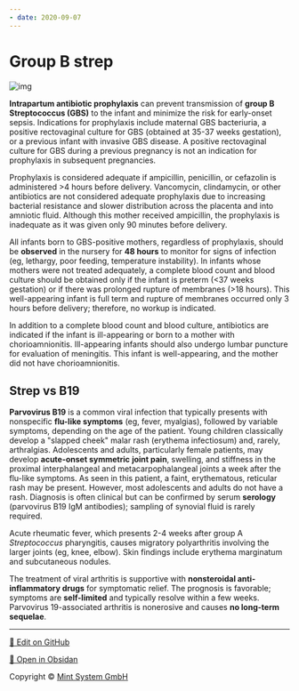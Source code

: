 ```yaml
---
- date: 2020-09-07
---
```


# Group B strep

<!-- infant born to mothers requiring GBS prophylaxis management -->

![img](https://www.uworld.com/media/L34447.png)

**Intrapartum antibiotic prophylaxis** can prevent transmission of **group B Streptococcus (GBS)** to the infant and minimize the risk for early-onset sepsis. Indications for prophylaxis include maternal GBS bacteriuria, a positive rectovaginal culture for GBS (obtained at 35-37 weeks gestation), or a previous infant with invasive GBS disease. A positive rectovaginal culture for GBS during a previous pregnancy is not an indication for prophylaxis in subsequent pregnancies.

Prophylaxis is considered adequate if ampicillin, penicillin, or cefazolin is administered >4 hours before delivery. Vancomycin, clindamycin, or other antibiotics are not considered adequate prophylaxis due to increasing bacterial resistance and slower distribution across the placenta and into amniotic fluid. Although this mother received ampicillin, the prophylaxis is inadequate as it was given only 90 minutes before delivery.

All infants born to GBS-positive mothers, regardless of prophylaxis, should be **observed** in the nursery for **48 hours** to monitor for signs of infection (eg, lethargy, poor feeding, temperature instability). In infants whose mothers were not treated adequately, a complete blood count and blood culture should be obtained only if the infant is preterm (<37 weeks gestation) or if there was prolonged rupture of membranes (>18 hours). This well-appearing infant is full term and rupture of membranes occurred only 3 hours before delivery; therefore, no workup is indicated.

In addition to a complete blood count and blood culture, antibiotics are indicated if the infant is ill-appearing or born to a mother with chorioamnionitis. Ill-appearing infants should also undergo lumbar puncture for evaluation of meningitis. This infant is well-appearing, and the mother did not have chorioamnionitis.

## Strep vs B19

<!-- B19 sx vs acute rheumatic fever -->

**Parvovirus B19** is a common viral infection that typically presents with nonspecific **flu-like symptoms** (eg, fever, myalgias), followed by variable symptoms, depending on the age of the patient. Young children classically develop a "slapped cheek" malar rash (erythema infectiosum) and, rarely, arthralgias. Adolescents and adults, particularly female patients, may develop **acute-onset symmetric** **joint pain**, swelling, and stiffness in the proximal interphalangeal and metacarpophalangeal joints a week after the flu-like symptoms. As seen in this patient, a faint, erythematous, reticular rash may be present. However, most adolescents and adults do not have a rash. Diagnosis is often clinical but can be confirmed by serum **serology** (parvovirus B19 IgM antibodies); sampling of synovial fluid is rarely required.

Acute rheumatic fever, which presents 2-4 weeks after group A _Streptococcus_ pharyngitis, causes migratory polyarthritis involving the larger joints (eg, knee, elbow). Skin findings include erythema marginatum and subcutaneous nodules.

<!-- B19 treatment and prognosis -->

The treatment of viral arthritis is supportive with **nonsteroidal anti-inflammatory drugs** for symptomatic relief. The prognosis is favorable; symptoms are **self-limited** and typically resolve within a few weeks. Parvovirus 19-associated arthritis is nonerosive and causes **no long-term sequelae**.


<hr>

[📝 Edit on GitHub](https://github.com/Mint-System/Knowledge/blob/master/Group%20B%20strep.md)

[📂 Open in Obsidan](obsidian://open?vault=Knowledge%20Mint%20System&file=Group%20B%20strep.md ':target=_self')

<footer>Copyright © <a href="https://www.mint-system.ch/">Mint System GmbH</a></footer>